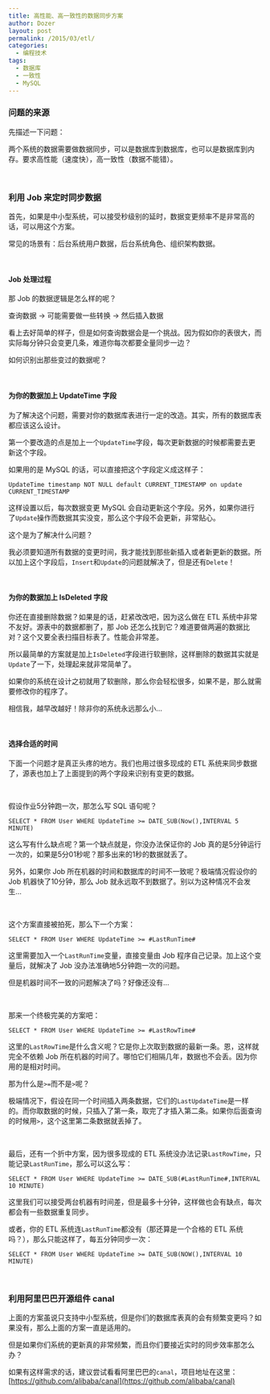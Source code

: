 ```yaml
---
title: 高性能、高一致性的数据同步方案
author: Dozer
layout: post
permalink: /2015/03/etl/
categories:
  - 编程技术
tags:
  - 数据库
  - 一致性
  - MySQL
---
```


### 问题的来源

先描述一下问题：

两个系统的数据需要做数据同步，可以是数据库到数据库，也可以是数据库到内存。要求高性能（速度快），高一致性（数据不能错）。

<!--more-->

&nbsp;

### 利用 Job 来定时同步数据

首先，如果是中小型系统，可以接受秒级别的延时，数据变更频率不是非常高的话，可以用这个方案。

常见的场景有：后台系统用户数据，后台系统角色、组织架构数据。

&nbsp;

#### Job 处理过程

那 Job 的数据逻辑是怎么样的呢？

查询数据 -> 可能需要做一些转换 -> 然后插入数据

看上去好简单的样子，但是如何查询数据会是一个挑战。因为假如你的表很大，而实际每分钟只会变更几条，难道你每次都要全量同步一边？

如何识别出那些变过的数据呢？

&nbsp;

#### 为你的数据加上 UpdateTime 字段

为了解决这个问题，需要对你的数据库表进行一定的改造。其实，所有的数据库表都应该这么设计。

第一个要改造的点是加上一个`UpdateTime`字段，每次更新数据的时候都需要去更新这个字段。

如果用的是 MySQL 的话，可以直接把这个字段定义成这样子：

`UpdateTime timestamp NOT NULL default CURRENT_TIMESTAMP on update CURRENT_TIMESTAMP`

这样设置以后，每次数据变更 MySQL 会自动更新这个字段。另外，如果你进行了`Update`操作而数据其实没变，那么这个字段不会更新，非常贴心。

这个是为了解决什么问题？

我必须要知道所有数据的变更时间，我才能找到那些新插入或者新更新的数据。所以加上这个字段后，`Insert`和`Update`的问题就解决了，但是还有`Delete`！

&nbsp;

#### 为你的数据加上 IsDeleted 字段

你还在直接删除数据？如果是的话，赶紧改改吧，因为这么做在 ETL 系统中非常不友好。源表中的数据都删了，那 Job 还怎么找到它？难道要做两遍的数据比对？这个又要全表扫描目标表了。性能会非常差。

所以最简单的方案就是加上`IsDeleted`字段进行软删除，这样删除的数据其实就是`Update`了一下，处理起来就非常简单了。

如果你的系统在设计之初就用了软删除，那么你会轻松很多，如果不是，那么就需要修改你的程序了。

相信我，越早改越好！除非你的系统永远那么小…

&nbsp;

#### 选择合适的时间

下面一个问题才是真正头疼的地方。我们也用过很多现成的 ETL 系统来同步数据了，源表也加上了上面提到的两个字段来识别有变更的数据。


&nbsp;

假设作业5分钟跑一次，那怎么写 SQL 语句呢？

`SELECT * FROM User WHERE UpdateTime >= DATE_SUB(Now(),INTERVAL 5 MINUTE)`

这么写有什么缺点呢？第一个缺点就是，你没办法保证你的 Job 真的是5分钟运行一次的，如果是5分01秒呢？那多出来的1秒的数据就丢了。

另外，如果你 Job 所在机器的时间和数据库的时间不一致呢？极端情况假设你的 Job 机器快了10分钟，那么 Job 就永远取不到数据了。别以为这种情况不会发生…

&nbsp;

这个方案直接被拍死，那么下一个方案：

`SELECT * FROM User WHERE UpdateTime >= #LastRunTime#`

这里需要加入一个`LastRunTime`变量，直接变量由 Job 程序自己记录。加上这个变量后，就解决了 Job 没办法准确地5分钟跑一次的问题。

但是机器时间不一致的问题解决了吗？好像还没有…

&nbsp;

那来一个终极完美的方案吧：

`SELECT * FROM User WHERE UpdateTime >= #LastRowTime#`

这里的`LastRowTime`是什么含义呢？它是你上次取到数据的最新一条。恩，这样就完全不依赖 Job 所在机器的时间了。哪怕它们相隔几年，数据也不会丢。因为你用的是相对时间。

那为什么是`>=`而不是`>`呢？

极端情况下，假设在同一个时间插入两条数据，它们的`LastUpdateTime`是一样的。而你取数据的时候，只插入了第一条，取完了才插入第二条。如果你后面查询的时候用`>`，这个这里第二条数据就丢掉了。

&nbsp;

最后，还有一个折中方案，因为很多现成的 ETL 系统没办法记录`LastRowTime`，只能记录`LastRunTime`，那么可以这么写：

`SELECT * FROM User WHERE UpdateTime >= DATE_SUB(#LastRunTime#,INTERVAL 10 MINUTE)`

这里我们可以接受两台机器有时间差，但是最多十分钟，这样做也会有缺点，每次都会有一些数据重复同步。

或者，你的 ETL 系统连`LastRunTime`都没有（那还算是一个合格的 ETL 系统吗？），那么只能这样了，每五分钟同步一次：

`SELECT * FROM User WHERE UpdateTime >= DATE_SUB(NOW(),INTERVAL 10 MINUTE)`




&nbsp;

### 利用阿里巴巴开源组件 canal

上面的方案虽说只支持中小型系统，但是你们的数据库表真的会有频繁变更吗？如果没有，那么上面的方案一直是适用的。

但是如果你们系统的更新真的非常频繁，而且你们要接近实时的同步效率那怎么办？

如果有这样需求的话，建议尝试看看阿里巴巴的`canal`，项目地址在这里：[https://github.com/alibaba/canal](https://github.com/alibaba/canal)